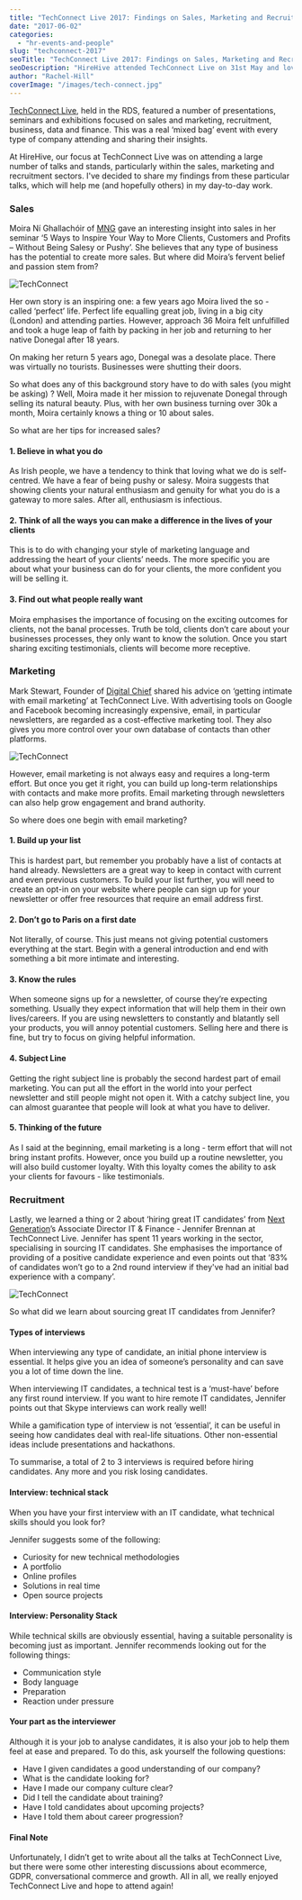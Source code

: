 ```yaml
---
title: "TechConnect Live 2017: Findings on Sales, Marketing and Recruitment"
date: "2017-06-02"
categories:
  - "hr-events-and-people"
slug: "techconnect-2017"
seoTitle: "TechConnect Live 2017: Findings on Sales, Marketing and Recruitment"
seoDescription: "HireHive attended TechConnect Live on 31st May and loved it! Find out what we learned about sales, marketing and recruitment."
author: "Rachel-Hill"
coverImage: "/images/tech-connect.jpg"
---
```


[TechConnect Live](http://techconnect-live.com/), held in the RDS, featured a number of presentations, seminars and exhibitions focused on sales and marketing, recruitment, business, data and finance. This was a real ‘mixed bag’ event with every type of company attending and sharing their insights.

At HireHive, our focus at TechConnect Live was on attending a large number of talks and stands, particularly within the sales, marketing and recruitment sectors. I've decided to share my findings from these particular talks, which will help me (and hopefully others) in my day-to-day work.

### **Sales**

Moira Ní Ghallachóir of [MNG](http://mng.ie/) gave an interesting insight into sales in her seminar ‘5 Ways to Inspire Your Way to More Clients, Customers and Profits – Without Being Salesy or Pushy’. She believes that any type of business has the potential to create more sales. But where did Moira’s fervent belief and passion stem from?

![TechConnect](/images/MNG.jpg)

Her own story is an inspiring one: a few years ago Moira lived the so - called ‘perfect’ life. Perfect life equalling great job, living in a big city (London) and attending parties. However, approach 36 Moira felt unfulfilled and took a huge leap of faith by packing in her job and returning to her native Donegal after 18 years.

On making her return 5 years ago, Donegal was a desolate place. There was virtually no tourists. Businesses were shutting their doors.

So what does any of this background story have to do with sales (you might be asking) ? Well, Moira made it her mission to rejuvenate Donegal through selling its natural beauty. Plus, with her own business turning over 30k a month, Moira certainly knows a thing or 10 about sales.

So what are her tips for increased sales?

#### **1\. Believe in what you do**

As Irish people, we have a tendency to think that loving what we do is self-centred. We have a fear of being pushy or salesy. Moira suggests that showing clients your natural enthusiasm and genuity for what you do is a gateway to more sales. After all, enthusiasm is infectious.

#### **2\. Think of all the ways you can make a difference in the lives of your clients**

This is to do with changing your style of marketing language and addressing the heart of your clients’ needs. The more specific you are about what your business can do for your clients, the more confident you will be selling it.

#### **3\. Find out what people really want**

Moira emphasises the importance of focusing on the exciting outcomes for clients, not the banal processes. Truth be told, clients don’t care about your businesses processes, they only want to know the solution. Once you start sharing exciting testimonials, clients will become more receptive.

### **Marketing**

Mark Stewart, Founder of [Digital Chief](https://digitalchief.ie/) shared his advice on ‘getting intimate with email marketing’ at TechConnect Live. With advertising tools on Google and Facebook becoming increasingly expensive, email, in particular newsletters, are regarded as a cost-effective marketing tool. They also gives you more control over your own database of contacts than other platforms.

![TechConnect](/images/mark-stewart.jpg)

However, email marketing is not always easy and requires a long-term effort. But once you get it right, you can build up long-term relationships with contacts and make more profits. Email marketing through newsletters can also help grow engagement and brand authority.

So where does one begin with email marketing?

#### **1\. Build up your list**

This is hardest part, but remember you probably have a list of contacts at hand already. Newsletters are a great way to keep in contact with current and even previous customers. To build your list further, you will need to create an opt-in on your website where people can sign up for your newsletter or offer free resources that require an email address first.

#### **2\. Don’t go to Paris on a first date**

Not literally, of course. This just means not giving potential customers everything at the start. Begin with a general introduction and end with something a bit more intimate and interesting.

#### **3\. Know the rules**

When someone signs up for a newsletter, of course they’re expecting something. Usually they expect information that will help them in their own lives/careers. If you are using newsletters to constantly and blatantly sell your products, you will annoy potential customers. Selling here and there is fine, but try to focus on giving helpful information.

#### **4\. Subject Line**

Getting the right subject line is probably the second hardest part of email marketing. You can put all the effort in the world into your perfect newsletter and still people might not open it. With a catchy subject line, you can almost guarantee that people will look at what you have to deliver.

#### **5\. Thinking of the future**

As I said at the beginning, email marketing is a long - term effort that will not bring instant profits. However, once you build up a routine newsletter, you will also build customer loyalty. With this loyalty comes the ability to ask your clients for favours - like testimonials.

### **Recruitment**

Lastly, we learned a thing or 2 about ‘hiring great IT candidates’ from [Next Generation](https://www.nextgeneration.ie/)’s Associate Director IT & Finance - Jennifer Brennan at TechConnect Live. Jennifer has spent 11 years working in the sector, specialising in sourcing IT candidates. She emphasises the importance of providing of a positive candidate experience and even points out that ‘83% of candidates won’t go to a 2nd round interview if they've had an initial bad experience with a company’.

![TechConnect](/images/Jennifer-Brennan.jpg)

So what did we learn about sourcing great IT candidates from Jennifer?

#### **Types of interviews**

When interviewing any type of candidate, an initial phone interview is essential. It helps give you an idea of someone’s personality and can save you a lot of time down the line.

When interviewing IT candidates, a technical test is a ‘must-have’ before any first round interview. If you want to hire remote IT candidates, Jennifer points out that Skype interviews can work really well!

While a gamification type of interview is not ‘essential’, it can be useful in seeing how candidates deal with real-life situations. Other non-essential ideas include presentations and hackathons.

To summarise, a total of 2 to 3 interviews is required before hiring candidates. Any more and you risk losing candidates.

#### **Interview: technical stack**

When you have your first interview with an IT candidate, what technical skills should you look for?

Jennifer suggests some of the following:

- Curiosity for new technical methodologies
- A portfolio
- Online profiles
- Solutions in real time
- Open source projects

#### **Interview: Personality Stack**

While technical skills are obviously essential, having a suitable personality is becoming just as important. Jennifer recommends looking out for the following things:

- Communication style
- Body language
- Preparation
- Reaction under pressure

#### **Your part as the interviewer**

Although it is your job to analyse candidates, it is also your job to help them feel at ease and prepared. To do this, ask yourself the following questions:

- Have I given candidates a good understanding of our company?
- What is the candidate looking for?
- Have I made our company culture clear?
- Did I tell the candidate about training?
- Have I told candidates about upcoming projects?
- Have I told them about career progression?

#### **Final Note**

Unfortunately, I didn’t get to write about all the talks at TechConnect Live, but there were some other interesting discussions about ecommerce, GDPR, conversational commerce and growth. All in all, we really enjoyed TechConnect Live and hope to attend again!
